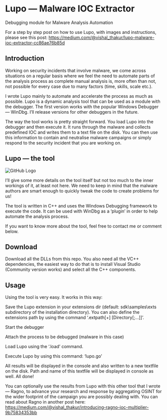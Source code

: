 # Lupo — Malware IOC Extractor
Debugging module for Malware Analysis Automation

For a step by step post on how to use Lupo, with images and instructions, please see this post: https://medium.com/@vishal_thakur/lupo-malware-ioc-extractor-cc86ae76b85d

## Introduction
Working on security incidents that involve malware, we come across situations on a regular basis where we feel the need to automate parts of the analysis process as complete manual analysis is, more often than not, not possible for every case due to many factors (time, skills, scale etc.).

I wrote Lupo mainly to automate and accelerate the process as much as possible. Lupo is a dynamic analysis tool that can be used as a module with the debugger. The first version works with the popular Windows Debugger — WinDbg. I’ll release versions for other debuggers in the future.

The way the tool works is pretty straight forward. You load Lupo into the debugger and then execute it. It runs through the malware and collects predefined IOC and writes them to a text file on the disk. You can then use this information to contain and neutralise malware campaigns or simply respond to the security incident that you are working on.

## Lupo — the tool
![GitHub Logo](/images/lupo.gif)

I’ll give some more details on the tool itself but not too much to the inner workings of it, at least not here. We need to keep in mind that the malware authors are smart enough to quickly tweak the code to create problems for us!

The tool is written in C++ and uses the Windows Debugging framework to execute the code. It can be used with WinDbg as a ‘plugin’ in order to help automate the analysis process.

If you want to know more about the tool, feel free to contact me or comment below.

## Download 
Download all the DLLs from this repo. 
You also need all the VC++ dependencies, the easiest way to do that is to install Visual Studio (Community version works) and select all the C++ components. 

## Usage
Using the tool is very easy. It works in this way:

Save the Lupo extension in your extensions dir (default: sdk\samples\exts subdirectory of the installation directory). You can also define the extensions path by using the command ‘.extpath[+] [Directory[;…]]’.

Start the debugger

Attach the process to be debugged (malware in this case)

Load Lupo using the ‘.load’ command.

Execute Lupo by using this command: ‘lupo.go’

All results will be displayed in the console and also written to a new textfile on the disk. Path and name of this textfile will be displayed in console as well. All done!

You can optionally use the results from Lupo with this other tool that I wrote — Ragno, to advance your research and response by aggregating OSINT for the wider footprint of the campaign you are possibly dealing with. 
You can read about Ragno in another post here: https://medium.com/@vishal_thakur/introducing-ragno-ioc-multiplier-9b75834353bb
